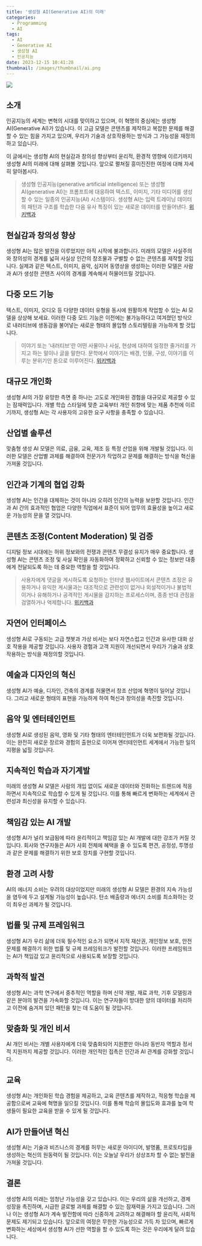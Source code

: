 ```yaml
---
title: '생성형 AI(Generative AI)의 미래'
categories:
  - Programming
  - AI
tags:
  - AI
  - Generative AI
  - 생성형 AI
  - 인공지능
date: 2023-12-15 10:41:28
thumbnail: /images/thumbnail/ai.png
---
```


![](/images/header/ai-1.png)

## 소개

인공지능의 세계는 변혁의 시대를 맞이하고 있으며, 이 혁명의 중심에는 생성형 AI(Generative AI)가 있습니다. 이 고급 모델은 콘텐츠를 제작하고 복잡한 문제를 해결할 수 있는 힘을 가지고 있으며, 우리가 기술과 상호작용하는 방식과 그 가능성을 재정의하고 있습니다.

이 글에서는 생성형 AI의 현실감과 창의성 향상부터 윤리적, 환경적 영향에 이르기까지 생성형 AI의 미래에 대해 살펴볼 것입니다. 앞으로 펼쳐질 흥미진진한 여정에 대해 자세히 알아봅시다.

> 생성형 인공지능(generative artificial intelligence) 또는 생성형 AI(generative AI)는 프롬프트에 대응하여 텍스트, 이미지, 기타 미디어를 생성할 수 있는 일종의 인공지능(AI) 시스템이다. 생성형 AI는 입력 트레이닝 데이터의 패턴과 구조를 학습한 다음 유사 특징이 있는 새로운 데이터를 만들어낸다. [위키백과](https://ko.wikipedia.org/wiki/%EC%83%9D%EC%84%B1%ED%98%95_%EC%9D%B8%EA%B3%B5%EC%A7%80%EB%8A%A5)

## 현실감과 창의성 향상

생성형 AI는 많은 발전을 이루었지만 아직 시작에 불과합니다. 미래의 모델은 사실주의와 창의성의 경계를 넓혀 사실상 인간의 창조물과 구별할 수 없는 콘텐츠를 제작할 것입니다. 실제과 같은 텍스트, 이미지, 음악, 심지어 동영상을 생성하는 이러한 모델은 사람과 AI가 생성한 콘텐츠 사이의 경계를 계속해서 허물어뜨릴 것입니다.

## 다중 모드 기능

텍스트, 이미지, 오디오 등 다양한 데이터 유형을 동시에 원활하게 작업할 수 있는 AI 모델을 상상해 보세요. 이러한 다중 모드 기능은 이전에는 불가능하다고 여겨졌던 방식으로 내러티브에 생동감을 불어넣는 새로운 형태의 몰입형 스토리텔링을 가능하게 할 것입니다.

> 이야기 또는 '내러티브'란 어떤 사물이나 사실, 현상에 대하여 일정한 줄거리를 가지고 하는 말이나 글을 말한다. 문학에서 이야기는 배경, 인물, 구성, 이야기를 이루는 분위기인 톤으로 이루어진다. [위키백과](https://ko.wikipedia.org/wiki/%EC%9D%B4%EC%95%BC%EA%B8%B0)

## 대규모 개인화

생성형 AI의 가장 유망한 측면 중 하나는 고도로 개인화된 경험을 대규모로 제공할 수 있는 잠재력입니다. 개별 학습 스타일에 맞춘 교육부터 개인 취향에 맞는 제품 추천에 이르기까지, 생성형 AI는 각 사용자의 고유한 요구 사항을 충족할 수 있습니다.

## 산업별 솔루션

맞춤형 생성 AI 모델은 의료, 금융, 교육, 제조 등 특정 산업을 위해 개발될 것입니다. 이러한 모델은 산업별 과제를 해결하여 전문가가 작업하고 문제를 해결하는 방식을 혁신을 가져올 것입니다.

## 인간과 기계의 협업 강화

생성형 AI는 인간을 대체하는 것이 아니라 오히려 인간의 능력을 보완할 것입니다. 인간과 AI 간의 효과적인 협업은 다양한 직업에서 표준이 되어 업무의 효율성을 높이고 새로운 가능성의 문을 열 것입니다.

## 콘텐츠 조정(Content Moderation) 및 검증

디지털 정보 시대에는 허위 정보와의 전쟁과 콘텐츠 무결성 유지가 매우 중요합니다. 생성형 AI는 콘텐츠 조정 및 사실 확인을 자동화하여 정확하고 신뢰할 수 있는 정보만 대중에게 전달되도록 하는 데 중요한 역할을 할 것입니다.

> 사용자에게 댓글을 게시하도록 요청하는 인터넷 웹사이트에서 콘텐츠 조정은 유용하거나 유익한 게시물과는 대조적으로 관련성이 없거나 외설적이거나 불법적이거나 유해하거나 공격적인 게시물을 감지하는 프로세스이며, 종종 반대 관점을 검열하거나 억제합니다. [위키백과](https://en.wikipedia.org/wiki/Content_moderation)

## 자연어 인터페이스

생성형 AI로 구동되는 고급 챗봇과 가상 비서는 보다 자연스럽고 인간과 유사한 대화 상호 작용을 제공할 것입니다. 사용자 경험과 고객 지원이 개선되면서 우리가 기술과 상호 작용하는 방식을 재정의할 것입니다.

## 예술과 디자인의 혁신

생성형 AI가 예술, 디자인, 건축의 경계를 허물면서 창조 산업에 혁명이 일어날 것입니다. 그리고 새로운 형태의 표현을 가능하게 하여 혁신과 창의성을 촉진할 것입니다.

## 음악 및 엔터테인먼트

생성형 AI로 생성된 음악, 영화 및 기타 형태의 엔터테인먼트가 더욱 보편화될 것입니다. 이는 완전히 새로운 장르와 경험의 출현으로 이어져 엔터테인먼트 세계에서 가능한 일의 지평을 넓힐 것입니다.

## 지속적인 학습과 자기계발

미래의 생성형 AI 모델은 사람의 개입 없이도 새로운 데이터와 진화하는 트렌드에 적응하면서 지속적으로 학습할 수 있게 될 것입니다. 이를 통해 빠르게 변화하는 세계에서 관련성과 최신성을 유지할 수 있습니다.

## 책임감 있는 AI 개발

생성형 AI가 널리 보급됨에 따라 윤리적이고 책임감 있는 AI 개발에 대한 강조가 커질 것입니다. 회사와 연구자들은 AI가 사회 전체에 혜택을 줄 수 있도록 편견, 공정성, 투명성과 같은 문제를 해결하기 위한 보호 장치를 구현할 것입니다.

## 환경 고려 사항

AI의 에너지 소비는 우려의 대상이었지만 미래의 생성형 AI 모델은 환경의 지속 가능성을 염두에 두고 설계될 가능성이 높습니다. 탄소 배출량과 에너지 소비를 최소화하는 것이 최우선 과제가 될 것입니다.

## 법률 및 규제 프레임워크

생성형 AI가 우리 삶에 더욱 필수적인 요소가 되면서 지적 재산권, 개인정보 보호, 안전 문제를 해결하기 위한 법률 및 규제 프레임워크가 발전할 것입니다. 이러한 프레임워크는 AI가 책임감 있고 윤리적으로 사용되도록 보장할 것입니다.

## 과학적 발견

생성형 AI는 과학 연구에서 중추적인 역할을 하며 신약 개발, 재료 과학, 기후 모델링과 같은 분야의 발견을 가속화할 것입니다. 이는 연구자들이 방대한 양의 데이터를 처리하고 이전에 숨겨져 있던 패턴을 찾는 데 도움이 될 것입니다.

## 맞춤화 및 개인 비서

AI 개인 비서는 개별 사용자에게 더욱 맞춤화되어 지원뿐만 아니라 동반자 역할과 정서적 지원까지 제공할 것입니다. 이러한 개인적인 접촉은 인간과 AI 관계를 강화할 것입니다.

## 교육

생성형 AI는 개인화된 학습 경험을 제공하고, 교육 콘텐츠를 제작하고, 적응형 학습을 제공함으로써 교육에 혁명을 일으킬 것입니다. 이를 통해 학습의 몰입도와 효과를 높여 학생들이 필요한 교육을 받을 수 있게 될 것입니다.

## AI가 만들어낸 혁신

생성형 AI는 기술과 비즈니스의 경계를 허무는 새로운 아이디어, 발명품, 프로토타입을 생성하는 혁신의 원동력이 될 것입니다. 이는 오늘날 우리가 상상조차 할 수 없는 발전을 가져올 것입니다.

## 결론

생성형 AI의 미래는 엄청난 가능성을 갖고 있습니다. 이는 우리의 삶을 개선하고, 경제 성장을 촉진하며, 시급한 글로벌 과제를 해결할 수 있는 잠재력을 가지고 있습니다. 그러나 이는 생성형 AI가 계속 발전함에 따라 신중하게 고려하고 해결해야 할 윤리적, 사회적 문제도 제기되고 있습니다. 앞으로의 여정은 무한한 가능성으로 가득 차 있으며, 빠르게 변화하는 세상에서 생성형 AI가 선한 역할을 할 수 있도록 하는 것은 우리에게 달려 있습니다.
